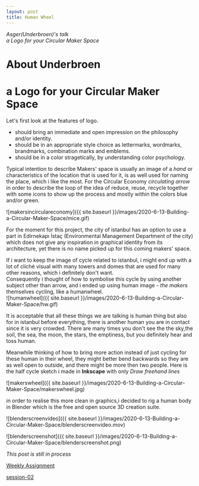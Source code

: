 ```yaml
---
layout: post
title: Human Wheel
---
```



*Asger(Underbroen)'s talk*  
*a Logo for your Circular Maker Space*


# About Underbroen  
 

# a Logo for your Circular Maker Space  
  
Let's first look at the features of logo.  
 * should bring an immediate and open impression on the philosophy and/or identity.  
 * should be in an appropriate style choice as lettermarks, wordmarks, brandmarks, combination marks and emblems.  
 * should be in a color stragetically, by understanding color psychology.
    
Typical intention to describe Makers' space is usually an image of a *hand* or characteristics of the location that is used for it, is as well used for naming the place, which i like the most. For the Circular Economy *circulating arrow* in order to describe the loop of the idea of reduce, reuse, recycle together with some icons to show up the process and mostly within the colors blue and/or green.  
  
  
![makersincirculareconomy]({{ site.baseurl }}/images/2020-6-13-Building-a-Circular-Maker-Space/mice.gif) 

  
For the moment for this project, the city of istanbul has an option to use a part in Edirnekapı İstaç (Environmental Management Department of the city) which does not give any inspiration in graphical identity from its architecture, yet there is no name picked up for this coming makers' space. 

If i want to keep the image of cycle related to istanbul, i might end up with a lot of cliché visual with many towers and domes that are used for many other reasons, which i definitely don't want.  
Consequently i thought of how to symbolise this cycle by using another subject other than arrow, and i ended up using human image - *the makers* themselves cycling, like a humanwheel.  
![humanwheel]({{ site.baseurl }}/images/2020-6-13-Building-a-Circular-Maker-Space/hw.gif)   
  
It is acceptable that all these things we are talking is human thing but also for in istanbul before everything, there is another human you are in contact since it is very crowded. There are many times you don't see the the sky,the soil, the sea, the moon, the stars, the emptiness, but you definitely hear and toss human.  
  
  
Meanwhile thinking of how to bring more action instead of just cycling for these human in their wheel, they might better bend backwards so they are as well open to outside, and there might be more then two people. Here is the half cycle sketch i made in __Inkscape__ with only *Draw freehand lines*  


  
![makerswheel]({{ site.baseurl }}/images/2020-6-13-Building-a-Circular-Maker-Space/makerswheel.jpg)  
  
    
in order to realise this more clean in graphics,i decided to rig a human body in Blender which is the free and open source 3D creation suite.     
  
![blenderscreenvideo]({{ site.baseurl }}/images/2020-6-13-Building-a-Circular-Maker-Space/blenderscreenvideo.mov)  
  
![blenderscreenshot]({{ site.baseurl }}/images/2020-6-13-Building-a-Circular-Maker-Space/blenderscreenshot.png)  
  
  
 *This post is still in process*  

  
[Weekly Assignment](https://hackmd.io/@fablabbcn/SyLUuOS38#Weekly-Assignment---Design-a-logo-for-your-Circular-Maker-Space)

[session-02](https://hackmd.io/@fablabbcn/SyLUuOS38#Session-02---Building-a-Circular-Maker-Space---11062020)
